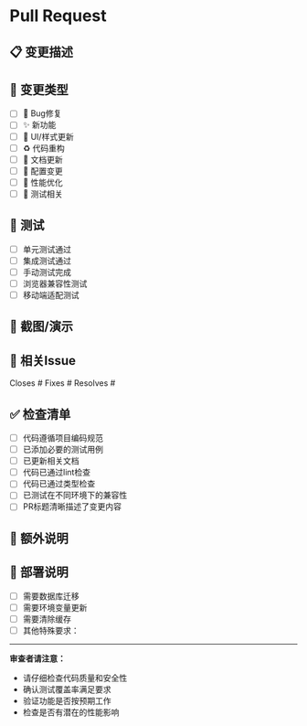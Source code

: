 # Pull Request

## 📋 变更描述
<!-- 请简要描述此PR的变更内容 -->

## 🔧 变更类型
<!-- 请勾选适用的选项 -->
- [ ] 🐛 Bug修复
- [ ] ✨ 新功能
- [ ] 💄 UI/样式更新
- [ ] ♻️ 代码重构
- [ ] 📝 文档更新
- [ ] 🔧 配置变更
- [ ] 🚀 性能优化
- [ ] 🧪 测试相关

## 🧪 测试
<!-- 请描述已进行的测试 -->
- [ ] 单元测试通过
- [ ] 集成测试通过
- [ ] 手动测试完成
- [ ] 浏览器兼容性测试
- [ ] 移动端适配测试

## 📸 截图/演示
<!-- 如果有UI变更，请提供截图或GIF演示 -->

## 🔗 相关Issue
<!-- 请链接相关的Issue -->
Closes #
Fixes #
Resolves #

## ✅ 检查清单
<!-- 请确认以下项目 -->
- [ ] 代码遵循项目编码规范
- [ ] 已添加必要的测试用例
- [ ] 已更新相关文档
- [ ] 代码已通过lint检查
- [ ] 代码已通过类型检查
- [ ] 已测试在不同环境下的兼容性
- [ ] PR标题清晰描述了变更内容

## 📝 额外说明
<!-- 任何需要审查者注意的额外信息 -->

## 🔄 部署说明
<!-- 如果需要特殊的部署步骤，请在此说明 -->
- [ ] 需要数据库迁移
- [ ] 需要环境变量更新
- [ ] 需要清除缓存
- [ ] 其他特殊要求：

---

**审查者请注意：**
- 请仔细检查代码质量和安全性
- 确认测试覆盖率满足要求
- 验证功能是否按预期工作
- 检查是否有潜在的性能影响